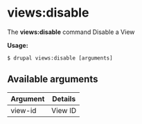# views:disable
The **views:disable** command Disable a View

**Usage:**
```
$ drupal views:disable [arguments] 
```


## Available arguments
Argument | Details
---------|-------------
view-id | View ID
